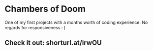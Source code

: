# Chambers of Doom

One of my first projects with a months worth of coding experience.
No regards for responsiveness : )
## Check it out: shorturl.at/irwOU
